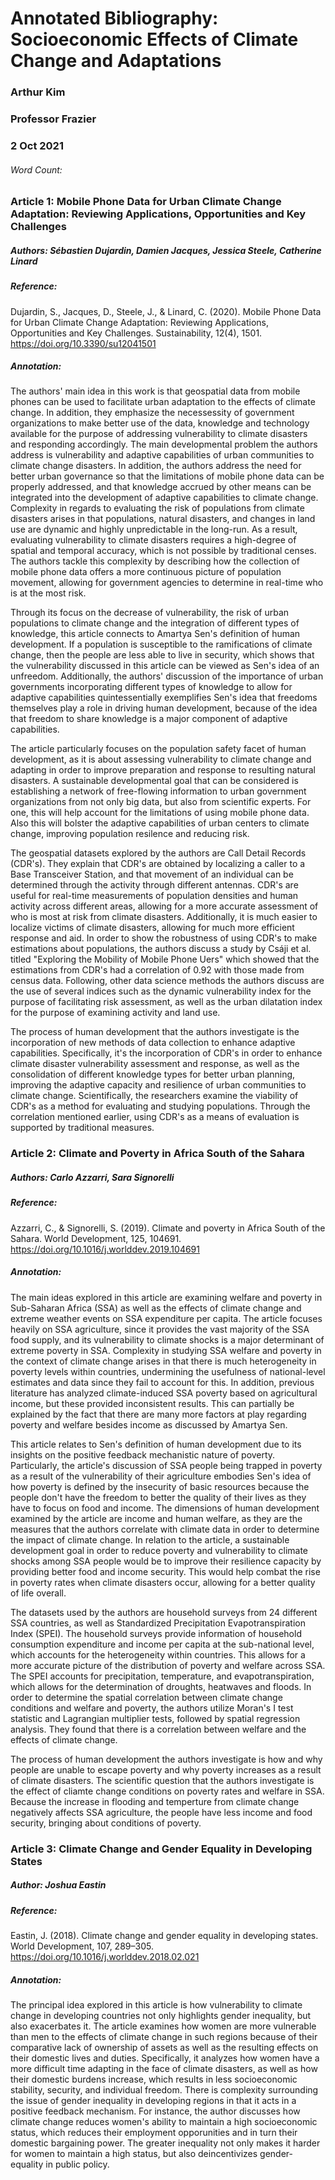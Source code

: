 # Annotated Bibliography: Socioeconomic Effects of Climate Change and Adaptations

### Arthur Kim
### Professor Frazier
### 2 Oct 2021

###### Word Count:

### Article 1: Mobile Phone Data for Urban Climate Change Adaptation: Reviewing Applications, Opportunities and Key Challenges
##### Authors: Sébastien Dujardin, Damien Jacques, Jessica Steele, Catherine Linard
##### Reference:
Dujardin, S., Jacques, D., Steele, J., & Linard, C. (2020). Mobile Phone Data for Urban Climate Change Adaptation: Reviewing Applications, Opportunities and Key Challenges. Sustainability, 12(4), 1501. https://doi.org/10.3390/su12041501

##### Annotation:
The authors' main idea in this work is that geospatial data from mobile phones can be used to facilitate urban adaptation to the effects of climate change.  In addition, they emphasize the necessessity of government organizations to make better use of the data, knowledge and technology available for the purpose of addressing vulnerability to climate disasters and responding accordingly.  The main developmental problem the authors address is vulnerability and adaptive capabilities of urban communities to climate change disasters.  In addition, the authors address the need for better urban governance so that the limitations of mobile phone data can be properly addressed, and that knowledge accrued by other means can be integrated into the development of adaptive capabilities to climate change.  Complexity in regards to evaluating the risk of populations from climate disasters arises in that populations, natural disasters, and changes in land use are dynamic and highly unpredictable in the long-run.  As a result, evaluating vulnerability to climate disasters requires a high-degree of spatial and temporal accuracy, which is not possible by traditional censes.  The authors tackle this complexity by describing how the collection of mobile phone data offers a more continuous picture of population movement, allowing for government agencies to determine in real-time who is at the most risk.

Through its focus on the decrease of vulnerability, the risk of urban populations to climate change and the integration of different types of knowledge, this article connects to Amartya Sen's definition of human development.  If a population is susceptible to the ramifications of climate change, then the people are less able to live in security, which shows that the vulnerability discussed in this article can be viewed as Sen's idea of an unfreedom.  Additionally, the authors' discussion of the importance of urban governments incorporating different types of knowledge to allow for adaptive capabilities quintessentially exemplifies Sen's idea that freedoms themselves play a role in driving human development, because of the idea that freedom to share knowledge is a major component of adaptive capabilities.  

The article particularly focuses on the population safety facet of human development, as it is about assessing vulnerability to climate change and adapting in order to improve preparation and response to resulting natural disasters. A sustainable developmental goal that can be considered is establishing a network of free-flowing information to urban government organizations from not only big data, but also from scientific experts. For one, this will help account for the limitations of using mobile phone data. Also this will bolster the adaptive capabilities of urban centers to climate change, improving population resilence and reducing risk.  

The geospatial datasets explored by the authors are Call Detail Records (CDR's). They explain that CDR's are obtained by localizing a caller to a Base Transceiver Station, and that movement of an individual can be determined through the activity through different antennas.  CDR's are useful for real-time measurements of population densities and human activity across different areas, allowing for a more accurate assessment of who is most at risk from climate disasters. Additionally, it is much easier to localize victims of climate disasters, allowing for much more efficient response and aid. In order to show the robustness of using CDR's to make estimations about populations, the authors discuss a study by Csáji et al. titled "Exploring the Mobility of Mobile Phone Uers" which showed that the estimations from CDR's had a correlation of 0.92 with those made from census data. Following, other data science methods the authors discuss are the use of several indices such as the dynamic vulnerability index for the purpose of facilitating risk assessment, as well as the urban dilatation index for the purpose of examining activity and land use.

The process of human development that the authors investigate is the incorporation of new methods of data collection to enhance adaptive capabilities. Specifically, it's the incorporation of CDR's in order to enhance climate disaster vulnerability assessment and response, as well as the consolidation of different knowledge types for better urban planning, improving the adaptive capacity and resilience of urban communities to climate change. Scientifically, the researchers examine the viability of CDR's as a method for evaluating and studying populations. Through the correlation mentioned earlier, using CDR's as a means of evaluation is supported by traditional measures.  

### Article 2: Climate and Poverty in Africa South of the Sahara
##### Authors: Carlo Azzarri, Sara Signorelli
##### Reference: 
Azzarri, C., &amp; Signorelli, S. (2019). Climate and poverty in Africa South of the Sahara. World Development, 125, 104691. https://doi.org/10.1016/j.worlddev.2019.104691 

##### Annotation:
The main ideas explored in this article are examining welfare and poverty in Sub-Saharan Africa (SSA) as well as the effects of climate change and extreme weather events on SSA expenditure per capita. The article focuses heavily on SSA agriculture, since it provides the vast majority of the SSA food supply, and its vulnerability to climate shocks is a major determinant of extreme poverty in SSA.  Complexity in studying SSA welfare and poverty in the context of climate change arises in that there is much heterogeneity in poverty levels within countries, undermining the usefulness of national-level estimates and data since they fail to account for this. In addition, previous literature has analyzed climate-induced SSA poverty based on agricultural income, but these provided inconsistent results. This can partially be explained by the fact that there are many more factors at play regarding poverty and welfare besides income as discussed by Amartya Sen.

This article relates to Sen's definition of human development due to its insights on the positive feedback mechanistic nature of poverty. Particularly, the article's discussion of SSA people being trapped in poverty as a result of the vulnerability of their agriculture embodies Sen's idea of how poverty is defined by the insecurity of basic resources because the people don't have the freedom to better the quality of their lives as they have to focus on food and income. The dimensions of human development examined by the article are income and human welfare, as they are the measures that the authors correlate with climate data in order to determine the impact of climate change. In relation to the article, a sustainable development goal in order to reduce poverty and vulnerability to climate shocks among SSA people would be to improve their resilience capacity by providing better food and income security. This would help combat the rise in poverty rates when climate disasters occur, allowing for a better quality of life overall.

The datasets used by the authors are household surveys from 24 different SSA countries, as well as Standardized Precipitation Evapotranspiration Index (SPEI). The household surveys provide information of household consumption expenditure and income per capita at the sub-national level, which accounts for the heterogeneity within countries.  This allows for a more accurate picture of the distribution of poverty and welfare across SSA.  The SPEI accounts for precipitation, temperature, and evapotranspiration, which allows for the determination of droughts, heatwaves and floods. In order to determine the spatial correlation between climate change conditions and welfare and poverty, the authors utilize Moran's I test statistic and Lagrangian multiplier tests, followed by spatial regression analysis. They found that there is a correlation between welfare and the effects of climate change.  

The process of human development the authors investigate is how and why people are unable to escape poverty and why poverty increases as a result of climate disasters. The scientific question that the authors investigate is the effect of cliamte change conditions on poverty rates and welfare in SSA. Because the increase in flooding and temperture from climate change negatively affects SSA agriculture, the people have less income and food security, bringing about conditions of poverty.

### Article 3: Climate Change and Gender Equality in Developing States
##### Author: Joshua Eastin
##### Reference:
Eastin, J. (2018). Climate change and gender equality in developing states. World Development, 107, 289–305. https://doi.org/10.1016/j.worlddev.2018.02.021 

##### Annotation:
The principal idea explored in this article is how vulnerability to climate change in developing countries not only highlights gender inequality, but also exacerbates it. The article examines how women are more vulnerable than men to the effects of climate change in such regions because of their comparative lack of ownership of assets as well as the resulting effects on their domestic lives and duties. Specifically, it analyzes how women have a more difficult time adapting in the face of climate disasters, as well as how their domestic burdens increase, which results in less socioeconomic stability, security, and individual freedom.  There is complexity surrounding the issue of gender inequality in developing regions in that it acts in a positive feedback mechanism. For instance, the author discusses how climate change reduces women's ability to maintain a high socioeconomic status, which reduces their employment opporunities and in turn their domestic bargaining power. The greater inequality not only makes it harder for women to maintain a high status, but also deincentivizes gender-equality in public policy.  
